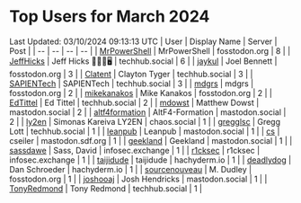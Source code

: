 # Top Users for March 2024
Last Updated: 03/10/2024 09:13:13 UTC
| User | Display Name | Server | Post |
| -- | -- | -- | -- |
| [MrPowerShell](https://fosstodon.org/@MrPowerShell) | MrPowerShell | fosstodon.org | 8 |
| [JeffHicks](https://techhub.social/@JeffHicks) | Jeff Hicks 🐶🎼🍷🖥️ | techhub.social | 6 |
| [jaykul](https://fosstodon.org/@jaykul) | Joel Bennett | fosstodon.org | 3 |
| [Clatent](https://techhub.social/@Clatent) | Clayton Tyger | techhub.social | 3 |
| [SAPIENTech](https://techhub.social/@SAPIENTech) | SAPIENTech | techhub.social | 3 |
| [mdgrs](https://fosstodon.org/@mdgrs) | mdgrs | fosstodon.org | 2 |
| [mikekanakos](https://fosstodon.org/@mikekanakos) | Mike Kanakos | fosstodon.org | 2 |
| [EdTittel](https://techhub.social/@EdTittel) | Ed Tittel | techhub.social | 2 |
| [mdowst](https://mastodon.social/@mdowst) | Matthew Dowst | mastodon.social | 2 |
| [altf4formation](https://mastodon.social/@altf4formation) | AltF4-Formation | mastodon.social | 2 |
| [ly2en](https://chaos.social/@ly2en) | Simonas Kareiva LY2EN | chaos.social | 1 |
| [gregglsc](https://techhub.social/@gregglsc) | Gregg Lott | techhub.social | 1 |
| [leanpub](https://mastodon.social/@leanpub) | Leanpub | mastodon.social | 1 |
| [cs](https://mastodon.sdf.org/@cs) | cseiler | mastodon.sdf.org | 1 |
| [geekland](https://mastodon.social/@geekland) | Geekland | mastodon.social | 1 |
| [sassdawe](https://infosec.exchange/@sassdawe) | Sass, David | infosec.exchange | 1 |
| [r1cksec](https://infosec.exchange/@r1cksec) | r1cksec | infosec.exchange | 1 |
| [taijidude](https://hachyderm.io/@taijidude) | taijidude | hachyderm.io | 1 |
| [deadlydog](https://hachyderm.io/@deadlydog) | Dan Schroeder | hachyderm.io | 1 |
| [sourcenouveau](https://fosstodon.org/@sourcenouveau) | M. Dudley | fosstodon.org | 1 |
| [joshooaj](https://mastodon.social/@joshooaj) | Josh Hendricks | mastodon.social | 1 |
| [TonyRedmond](https://techhub.social/@TonyRedmond) | Tony Redmond | techhub.social | 1 |
